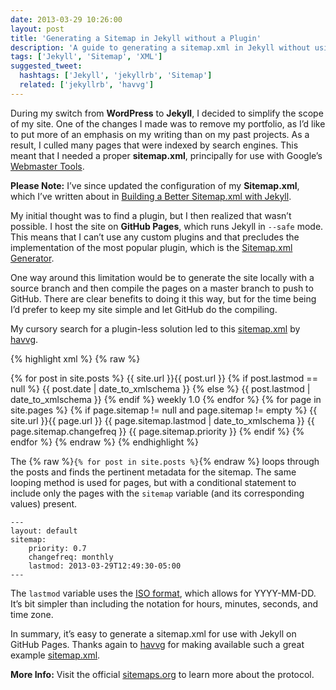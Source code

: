 ```yaml
---
date: 2013-03-29 10:26:00
layout: post
title: 'Generating a Sitemap in Jekyll without a Plugin'
description: 'A guide to generating a sitemap.xml in Jekyll without using a plugin.'
tags: ['Jekyll', 'Sitemap', 'XML']
suggested_tweet:
  hashtags: ['Jekyll', 'jekyllrb', 'Sitemap']
  related: ['jekyllrb', 'havvg']
---
```


During my switch from **WordPress** to **Jekyll**, I decided to simplify the scope of my site. One of the changes I made was to remove my portfolio, as I’d like to put more of an emphasis on my writing than on my past projects. As a result, I culled many pages that were indexed by search engines. This meant that I needed a proper **sitemap.xml**, principally for use with Google’s [Webmaster Tools](www.google.com/webmasters/tools).

<div class="red-box">
  <p><strong>Please Note:</strong> I’ve since updated the configuration of my <strong>Sitemap.xml</strong>, which I’ve written about in <a href="http://davidensinger.com/2013/11/building-a-better-sitemap-xml-with-jekyll/">Building a Better Sitemap.xml with Jekyll</a>.</p>
</div>

My initial thought was to find a plugin, but I then realized that wasn’t possible. I host the site on **GitHub Pages**, which runs Jekyll in `--safe` mode. This means that I can’t use any custom plugins and that precludes the implementation of the most popular plugin, which is the [Sitemap.xml Generator](http://www.kinnetica.com/projects/jekyll-sitemap-generator/).

One way around this limitation would be to generate the site locally with a source branch and then compile the pages on a master branch to push to GitHub. There are clear benefits to doing it this way, but for the time being I’d prefer to keep my site simple and let GitHub do the compiling.

My cursory search for a plugin-less solution led to this [sitemap.xml](https://github.com/havvg/havvg.github.com/blob/master/sitemap.xml) by [havvg](https://github.com/havvg).

{% highlight xml %}
{% raw %}
<?xml version="1.0" encoding="UTF-8"?>
<urlset xmlns:xsi="http://www.w3.org/2001/XMLSchema-instance" xsi:schemaLocation="http://www.sitemaps.org/schemas/sitemap/0.9 http://www.sitemaps.org/schemas/sitemap/0.9/sitemap.xsd" xmlns="http://www.sitemaps.org/schemas/sitemap/0.9">
  {% for post in site.posts %}
    <url>
      <loc>{{ site.url }}{{ post.url }}</loc>
      {% if post.lastmod == null %}
        <lastmod>{{ post.date | date_to_xmlschema }}</lastmod>
      {% else %}
        <lastmod>{{ post.lastmod | date_to_xmlschema }}</lastmod>
      {% endif %}
      <changefreq>weekly</changefreq>
      <priority>1.0</priority>
    </url>
  {% endfor %}
  {% for page in site.pages %}
    {% if page.sitemap != null and page.sitemap != empty %}
      <url>
        <loc>{{ site.url }}{{ page.url }}</loc>
        <lastmod>{{ page.sitemap.lastmod | date_to_xmlschema }}</lastmod>
        <changefreq>{{ page.sitemap.changefreq }}</changefreq>
        <priority>{{ page.sitemap.priority }}</priority>
       </url>
    {% endif %}
  {% endfor %}
</urlset>
{% endraw %}
{% endhighlight %}

The {% raw %}`{% for post in site.posts %}`{% endraw %} loops through the posts and finds the pertinent metadata for the sitemap. The same looping method is used for pages, but with a conditional statement to include only the pages with the `sitemap` variable (and its corresponding values) present.

    ---
    layout: default
    sitemap:
        priority: 0.7
        changefreq: monthly
        lastmod: 2013-03-29T12:49:30-05:00
    ---

The `lastmod` variable uses the [ISO format](http://wwp.greenwichmeantime.com/info/iso.htm), which allows for YYYY-MM-DD. It’s bit simpler than including the notation for hours, minutes, seconds, and time zone.

In summary, it’s easy to generate a sitemap.xml for use with Jekyll on GitHub Pages. Thanks again to [havvg](https://github.com/havvg) for making available such a great example [sitemap.xml](https://github.com/havvg/havvg.github.com/blob/master/sitemap.xml).

<div class="gray-box">
  <p><strong>More Info:</strong> Visit the official <a href="http://www.sitemaps.org/">sitemaps.org</a> to learn more about the protocol.</p>
</div>
